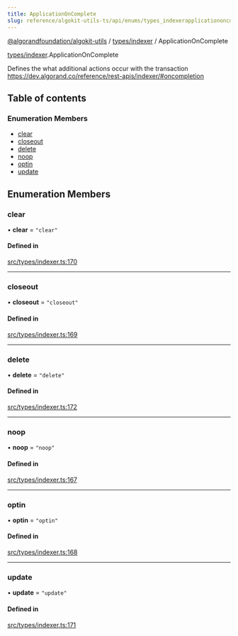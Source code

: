 ```yaml
---
title: ApplicationOnComplete
slug: reference/algokit-utils-ts/api/enums/types_indexerapplicationoncomplete
---
```


[@algorandfoundation/algokit-utils](/reference/algokit-utils-ts/api/overview) / [types/indexer](/reference/algokit-utils-ts/api/modules/types_indexer/) / ApplicationOnComplete

[types/indexer](/reference/algokit-utils-ts/api/modules/types_indexer/).ApplicationOnComplete

Defines the what additional actions occur with the transaction https://dev.algorand.co/reference/rest-apis/indexer/#oncompletion

## Table of contents

### Enumeration Members

- [clear](#clear)
- [closeout](#closeout)
- [delete](#delete)
- [noop](#noop)
- [optin](#optin)
- [update](#update)

## Enumeration Members

### clear

• **clear** = `"clear"`

#### Defined in

[src/types/indexer.ts:170](https://github.com/algorandfoundation/algokit-utils-ts/blob/main/src/types/indexer.ts#L170)

---

### closeout

• **closeout** = `"closeout"`

#### Defined in

[src/types/indexer.ts:169](https://github.com/algorandfoundation/algokit-utils-ts/blob/main/src/types/indexer.ts#L169)

---

### delete

• **delete** = `"delete"`

#### Defined in

[src/types/indexer.ts:172](https://github.com/algorandfoundation/algokit-utils-ts/blob/main/src/types/indexer.ts#L172)

---

### noop

• **noop** = `"noop"`

#### Defined in

[src/types/indexer.ts:167](https://github.com/algorandfoundation/algokit-utils-ts/blob/main/src/types/indexer.ts#L167)

---

### optin

• **optin** = `"optin"`

#### Defined in

[src/types/indexer.ts:168](https://github.com/algorandfoundation/algokit-utils-ts/blob/main/src/types/indexer.ts#L168)

---

### update

• **update** = `"update"`

#### Defined in

[src/types/indexer.ts:171](https://github.com/algorandfoundation/algokit-utils-ts/blob/main/src/types/indexer.ts#L171)
